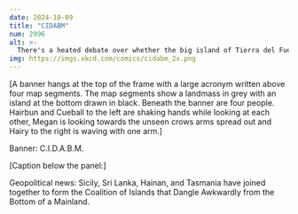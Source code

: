 ```yaml
---
date: 2024-10-09
title: "CIDABM"
num: 2996
alt: >-
  There's a heated debate over whether the big island of Tierra del Fuego should qualify for membership.
img: https://imgs.xkcd.com/comics/cidabm_2x.png
---
```

[A banner hangs at the top of the frame with a large acronym written above four map segments. The map segments show a landmass in grey with an island at the bottom drawn in black. Beneath the banner are four people. Hairbun and Cueball to the left are shaking hands while looking at each other, Megan is looking towards the unseen crows arms spread out and Hairy to the right is waving with one arm.]

Banner: C.I.D.A.B.M.

[Caption below the panel:]

Geopolitical news: Sicily, Sri Lanka, Hainan, and Tasmania have joined together to form the Coalition of Islands that Dangle Awkwardly from the Bottom of a Mainland.